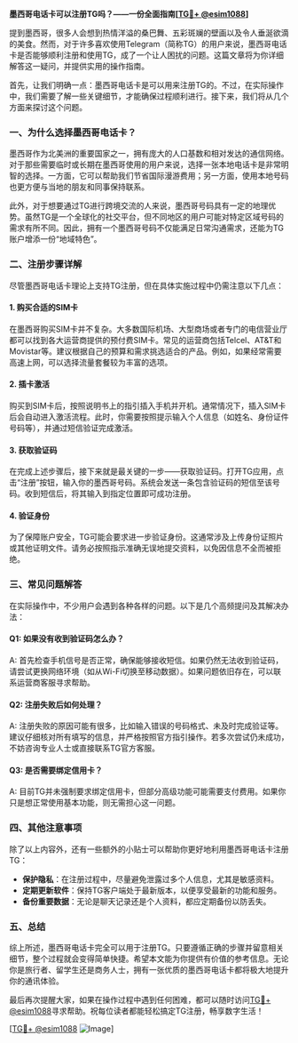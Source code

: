 **墨西哥电话卡可以注册TG吗？——一份全面指南[[TG💪+ @esim1088](https://t.me/s/esim1088)]**

提到墨西哥，很多人会想到热情洋溢的桑巴舞、五彩斑斓的壁画以及令人垂涎欲滴的美食。然而，对于许多喜欢使用Telegram（简称TG）的用户来说，墨西哥电话卡是否能够顺利注册和使用TG，成了一个让人困扰的问题。这篇文章将为你详细解答这一疑问，并提供实用的操作指南。

首先，让我们明确一点：墨西哥电话卡是可以用来注册TG的。不过，在实际操作中，我们需要了解一些关键细节，才能确保过程顺利进行。接下来，我们将从几个方面来探讨这个问题。

### **一、为什么选择墨西哥电话卡？**

墨西哥作为北美洲的重要国家之一，拥有庞大的人口基数和相对发达的通信网络。对于那些需要临时或长期在墨西哥使用的用户来说，选择一张本地电话卡是非常明智的选择。一方面，它可以帮助我们节省国际漫游费用；另一方面，使用本地号码也更方便与当地的朋友和同事保持联系。

此外，对于想要通过TG进行跨境交流的人来说，墨西哥号码具有一定的地理优势。虽然TG是一个全球化的社交平台，但不同地区的用户可能对特定区域号码的需求有所不同。因此，拥有一个墨西哥号码不仅能满足日常沟通需求，还能为TG账户增添一份“地域特色”。

### **二、注册步骤详解**

尽管墨西哥电话卡理论上支持TG注册，但在具体实施过程中仍需注意以下几点：

#### **1. 购买合适的SIM卡**
在墨西哥购买SIM卡并不复杂。大多数国际机场、大型商场或者专门的电信营业厅都可以找到各大运营商提供的预付费SIM卡。常见的运营商包括Telcel、AT&T和Movistar等。建议根据自己的预算和需求挑选适合的产品。例如，如果经常需要高速上网，可以选择流量套餐较为丰富的选项。

#### **2. 插卡激活**
购买到SIM卡后，按照说明书上的指引插入手机并开机。通常情况下，插入SIM卡后会自动进入激活流程。此时，你需要按照提示输入个人信息（如姓名、身份证件号码等），并通过短信验证完成激活。

#### **3. 获取验证码**
在完成上述步骤后，接下来就是最关键的一步——获取验证码。打开TG应用，点击“注册”按钮，输入你的墨西哥号码。系统会发送一条包含验证码的短信至该号码。收到短信后，将其输入到指定位置即可成功注册。

#### **4. 验证身份**
为了保障账户安全，TG可能会要求进一步验证身份。这通常涉及上传身份证照片或其他证明文件。请务必按照指示准确无误地提交资料，以免因信息不全而被拒绝。

### **三、常见问题解答**

在实际操作中，不少用户会遇到各种各样的问题。以下是几个高频提问及其解决办法：

#### **Q1: 如果没有收到验证码怎么办？**
A: 首先检查手机信号是否正常，确保能够接收短信。如果仍然无法收到验证码，请尝试更换网络环境（如从Wi-Fi切换至移动数据）。如果问题依旧存在，可以联系运营商客服寻求帮助。

#### **Q2: 注册失败后如何处理？**
A: 注册失败的原因可能有很多，比如输入错误的号码格式、未及时完成验证等。建议仔细核对所有填写的信息，并严格按照官方指引操作。若多次尝试仍未成功，不妨咨询专业人士或直接联系TG官方客服。

#### **Q3: 是否需要绑定信用卡？**
A: 目前TG并未强制要求绑定信用卡，但部分高级功能可能需要支付费用。如果你只是想正常使用基本功能，则无需担心这一问题。

### **四、其他注意事项**

除了以上内容外，还有一些额外的小贴士可以帮助你更好地利用墨西哥电话卡注册TG：

- **保护隐私**：在注册过程中，尽量避免泄露过多个人信息，尤其是敏感资料。
- **定期更新软件**：保持TG客户端处于最新版本，以便享受最新的功能和服务。
- **备份重要数据**：无论是聊天记录还是个人资料，都应定期备份以防丢失。

### **五、总结**

综上所述，墨西哥电话卡完全可以用于注册TG。只要遵循正确的步骤并留意相关细节，整个过程就会变得简单快捷。希望本文能为你提供有价值的参考信息。无论你是旅行者、留学生还是商务人士，拥有一张优质的墨西哥电话卡都将极大地提升你的通讯体验。

最后再次提醒大家，如果在操作过程中遇到任何困难，都可以随时访问[TG💪+ @esim1088](https://t.me/s/esim1088)寻求帮助。祝每位读者都能轻松搞定TG注册，畅享数字生活！

[[TG💪+ @esim1088](https://t.me/s/esim1088) ![Image](https://i.postimg.cc/4NQfJmqS/Snipaste-2025-05-13-00-14-12.png)]
